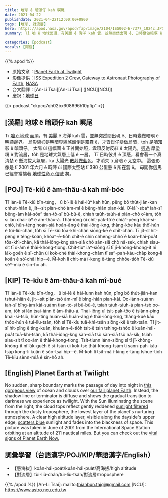 ```yaml
---
title: 地球 ê 暗頭仔 kah 暝尾
date: 2021-04-22
publishdate: 2021-04-22T12:00:00+0800
tags: [地球, 對流層]
hero: https://apod.nasa.gov/apod/fap/image/2104/ISS002-E-7377_1024c.JPG
summary: Tī 咱 ê 地球面頂，有美麗 ê 海洋 kah 雲，並無突然出現 ê、日時變做暗暝 ê 明顯邊界。烏影線抑是明暗界線煞顛倒是霧霧 ê，才沓沓仔變做烏暗，to̍h 是咱知影 ê 暗頭仔。

categories: [podcast]
vocals: [阿錕]
---
```


{{% apod %}}

- 原始文章：[Planet Earth at Twilight](https://apod.nasa.gov/apod/ap210422.html)
- 影像提供：[ISS Expedition 2 Crew](https://www.nasa.gov/mission_pages/station/expeditions/expedition02/index.html), [Gateway to Astronaut Photography of Earth](http://eol.jsc.nasa.gov/), [NASA](http://www.nasa.gov/)
- 台文翻譯：[An-Li Tsai][An-Li Tsai] ([NCU][NCU])
- 慶祝：[地球日](https://www.nasa.gov/earth-day-2021)

{{< podcast "ckpcq7qh02bx608696h10pfip" >}}

## [漢羅] 地球 ê 暗頭仔 kah 暝尾
Tī [咱 ê 地球][our fair planet Earth] 面頂，有 [美麗][this gorgeous view] ê 海洋 kah 雲，並無突然間出現 ê、日時變做暗暝 ê 明顯邊界。
烏影線抑是明暗界線煞顛倒是霧霧 ê，才沓沓仔變做烏暗，to̍h 是咱知影 ê 暗頭仔。
太陽 ùi 這幅圖 ê 正爿開始照，雲頂反射反紅 ê 太陽光，[迵過][sunlight filtered] 厚塗粉 ê 對流層，to̍h 是地球大氣層上低 ê 一層。
Tī 日時彼爿 ê 頂懸，看會著一个真清楚 ê 懸海拔大氣層，kā 太陽光 [散射做藍色][scatters blue]，才消失 tī 烏暗 ê 太空中。
這張影像是 tī 2001 年六月 ê 時陣 ùi 國際太空站 tī 390 公里懸 ê 所在翕 ê。
毋閣你這馬已經會當揣著 [地球性命 ê 信號][vital signs of Planet Earth Now.] 矣。


## [POJ] Tē-kiû ê àm-thâu-á kah mî-bóe
Tī lán-ê Tē-kiû bīn-téng， ū bí-lē ê hái-iûⁿ kah hûn, pēng bô thu̍t-jiân-kan chhut-hiān ê, ji̍t--sit piàn-chò àm-mî ê bêng-hián pian-kài.
O͘-iáⁿ-sòaⁿ iah-sī bêng-àm kài-sòaⁿ tian-tò-sī bū-bū-ê, chiah tau̍h-tau̍h-á piàn-chò o͘-àm, to̍h sī lán chai-iáⁿ ê àm-thâu-á.
Thài-iông ùi chit-pak-tô͘ ê chiàⁿ-pêng khai-sí-chiò, hûn-téng hoán-siā hoán-âng ê thài-iông-kng, thàng-kòe kāu thô͘-hún ê tùi-liû-chân, to̍h sī Tē-kiû tōa-khì-chân siōng-kē ê chi̍t-chân.
Tī ji̍t-sî hit-pêng ê téng-koân, khòaⁿ-ē-tio̍h chi̍t-ê chin chheng-chhó͘ ê koân-hái-poa̍t tōa-khì-chân, kā thài-iông-kng sàn-siā chò sàn-siā chò nâ-sek, chiah siau-sit tī o͘-àm ê thài-khong-tiong.
Chit-tiuⁿ iáⁿ-siōng sī tī jī-khòng-khòng-it nî la̍k-goe̍h ê sî-chūn ùi kok-chè thài-khong-chām tī saⁿ-pah-káu-cha̍p kong-lí koân ê só͘-chāi hip--ê.
M̄-koh lí chit-má í-keng ē-tàng chhōe-tio̍h Tē-kiû sèⁿ-miā ê sìn-hō ah.


## [KIP] Tē-kîu ê àm-thâu-á kah mî-bué
Tī lán-ê Tē-kîu bīn-tíng， ū bí-lē ê hái-îunn kah hûn, pīng bô thu̍t-jiân-kan tshut-hiān ê, ji̍t--sit piàn-tsò àm-mî ê bîng-hián pian-kài.
Oo-iánn-suànn iah-sī bîng-àm kài-suànn tian-tò-sī bū-bū-ê, tsiah ta̍uh-ta̍uh-á piàn-tsò oo-àm, to̍h sī lán tsai-iánn ê àm-thâu-á.
Thài-iông uì tsit-pak-tôo ê tsiànn-pîng khai-sí-tsiò, hûn-tíng huán-siā huán-âng ê thài-iông-kng, thàng-kuè kāu thôo-hún ê tuì-lîu-tsân, to̍h sī Tē-kîu tuā-khì-tsân siōng-kē ê tsi̍t-tsân.
Tī ji̍t-sî hit-pîng ê tíng-kuân, khuànn-ē-tio̍h tsi̍t-ê tsin tshing-tshóo ê kuân-hái-pua̍t tuā-khì-tsân, kā thài-iông-kng sàn-siā tsò sàn-siā tsò nâ-sik, tsiah siau-sit tī oo-àm ê thài-khong-tiong.
Tsit-tiunn iánn-siōng sī tī jī-khòng-khòng-it nî la̍k-gue̍h ê sî-tsūn uì kok-tsè thài-khong-tsām tī sann-pah-káu-tsa̍p kong-lí kuân ê sóo-tsāi hip--ê.
M̄-koh lí tsit-má í-king ē-tàng tshuē-tio̍h Tē-kîu sènn-miā ê sìn-hō ah.

## [English] Planet Earth at Twilight
No sudden, sharp boundary marks the passage of day into night in [this gorgeous view][this gorgeous view] of ocean and clouds over [our fair planet Earth][our fair planet Earth]. Instead, the shadow line or terminator is diffuse and shows the gradual transition to darkness we experience as twilight. With the Sun illuminating the scene from the right, the cloud tops reflect gently reddened [sunlight filtered][sunlight filtered] through the dusty troposphere, the lowest layer of the planet's nurturing atmosphere. A clear high altitude layer, visible along the dayside's upper edge, [scatters blue][scatters blue] sunlight and fades into the blackness of space. This picture was taken in June of 2001 from the International Space Station orbiting at an altitude of 211 nautical miles. But you can check out the [vital signs of Planet Earth Now.][vital signs of Planet Earth Now.]

## 詞彙學習（台語漢字/POJ/KIP/華語漢字/English）

- 【懸海拔】koân-hái-poa̍t/kuân-hái-pua̍t/高海拔/high altitude
- 【對流層】tùi-liû-chân/tuì-lîu-tsân/對流層/troposphere

{{% /apod %}}
[An-Li Tsai]: mailto:thianbun.taigi@gmail.com
[NCU]: https://www.astro.ncu.edu.tw

[this gorgeous view]:http://eol.jsc.nasa.gov/scripts/sseop/photo.pl?mission=ISS002&roll=E&frame=7377
[our fair planet Earth]:https://earthobservatory.nasa.gov/
[sunlight filtered]:http://www.webexhibits.org/causesofcolor/14B.html
[scatters blue]:http://webexhibits.org/causesofcolor/14.html
[vital signs of Planet Earth Now.]:https://climate.nasa.gov/earth-now/#/vitalsign?vitalsign=satellites&altid=0&animating=f&start=&end=

